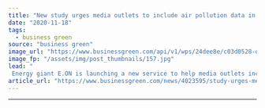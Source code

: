 ```yaml
---
title: "New study urges media outlets to include air pollution data in weather forecasts"
date: "2020-11-18"
tags: 
  - business green
source: "business green"
image_url: "https://www.businessgreen.com/api/v1/wps/24dee8e/c03d0528-dc4f-4603-9512-4f7919ac3fdb/3/pollution-monitor-185x114.jpg"
image_fp: "/assets/img/post_thumbnails/157.jpg"
lead: "
 Energy giant E.ON is launching a new service to help media outlets include information on air pollution levels in their weather forecasts ..."
article_url: "https://www.businessgreen.com/news/4023595/study-urges-media-outlets-air-pollution-weather-forecasts"
---
```


---

